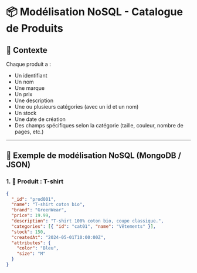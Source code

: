 # 📦 Modélisation NoSQL - Catalogue de Produits

## 🧾 Contexte

Chaque produit a :

- Un identifiant
- Un nom
- Une marque
- Un prix
- Une description
- Une ou plusieurs catégories (avec un id et un nom)
- Un stock
- Une date de création
- Des champs spécifiques selon la catégorie (taille, couleur, nombre de pages, etc.)

---

## 🧩 Exemple de modélisation NoSQL (MongoDB / JSON)

### 1. 👕 Produit : T-shirt

```json
{
  "_id": "prod001",
  "name": "T-shirt coton bio",
  "brand": "GreenWear",
  "price": 19.99,
  "description": "T-shirt 100% coton bio, coupe classique.",
  "categories": [{ "id": "cat01", "name": "Vêtements" }],
  "stock": 150,
  "createdAt": "2024-05-01T10:00:00Z",
  "attributes": {
    "color": "Bleu",
    "size": "M"
  }
}
```
